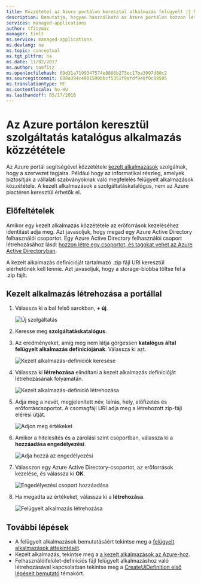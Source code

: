 ```yaml
---
title: Közzététel az Azure portálon keresztül alkalmazás felügyelt |} Microsoft Docs
description: Bemutatja, hogyan használható az Azure portálon hozzon létre egy Azure felügyelt alkalmazás, amely tagja a szervezet számára készült.
services: managed-applications
author: tfitzmac
manager: timlt
ms.service: managed-applications
ms.devlang: na
ms.topic: conceptual
ms.tgt_pltfrm: na
ms.date: 11/02/2017
ms.author: tomfitz
ms.openlocfilehash: 69d31a7199347574e8866b275ec17ba3997d80c2
ms.sourcegitcommit: 688a394c4901590bbcf5351f9afdf9e8f0c89505
ms.translationtype: MT
ms.contentlocale: hu-HU
ms.lasthandoff: 05/17/2018
---
```

# <a name="publish-a-service-catalog-application-through-azure-portal"></a>Az Azure portálon keresztül szolgáltatás katalógus alkalmazás közzététele

Az Azure portál segítségével közzététele [kezelt alkalmazások](overview.md) szolgálnak, hogy a szervezet tagjaira. Például hogy az informatikai részleg, amelyek biztosítják a vállalati szabványoknak való megfelelés felügyelt alkalmazások közzététele. A kezelt alkalmazások a szolgáltatáskatalógus, nem az Azure piactéren keresztül érhetők el.

## <a name="prerequisites"></a>Előfeltételek

Amikor egy kezelt alkalmazás közzététele az erőforrások kezeléséhez identitást adja meg. Azt javasoljuk, hogy megad egy Azure Active Directory felhasználói csoportot. Egy Azure Active Directory felhasználói csoport létrehozásához lásd: [hozzon létre egy csoportot, és tagokat vehet az Azure Active Directoryban](../active-directory/active-directory-groups-create-azure-portal.md). 

A kezelt alkalmazás definícióját tartalmazó .zip fájl URI keresztül elérhetőnek kell lennie. Azt javasoljuk, hogy a storage-blobba töltse fel a .zip fájlt. 

## <a name="create-managed-application-with-portal"></a>Kezelt alkalmazás létrehozása a portállal

1. Válassza ki a bal felső sarokban, **+ új**.

   ![Új szolgáltatás](./media/publish-portal/new.png)

1. Keresse meg **szolgáltatáskatalógus**.

1. Az eredményeket, amíg meg nem látja görgessen **katalógus által felügyelt alkalmazás definíciójának**. Válassza ki azt.

   ![Kezelt alkalmazás-definíciók keresése](./media/publish-portal/select-managed-apps-definition.png)

1. Válassza ki **létrehozása** elindítani a kezelt alkalmazás definícióját létrehozásának folyamatán.

   ![Kezelt alkalmazás-definíció létrehozása](./media/publish-portal/create-definition.png)

1. Adja meg a nevét, megjelenített név, leírás, hely, előfizetés és erőforráscsoportot. A csomagfájl URI adja meg a létrehozott zip-fájl elérési útját.

   ![Adjon meg értékeket](./media/publish-portal/fill-application-values.png)

1. Amikor a hitelesítés és a zárolási szint csoportban, válassza ki a **hozzáadása engedélyezési**.

   ![Adja hozzá az engedélyezési](./media/publish-portal/add-authorization.png)

1. Válasszon egy Azure Active Directory-csoportot, az erőforrások kezelése, és válassza ki **OK**.

   ![Engedélyezési csoport hozzáadása](./media/publish-portal/add-auth-group.png)

1. Ha megadta az értékeket, válassza ki a **létrehozása**.

   ![Felügyelt alkalmazás létrehozása](./media/publish-portal/create-app.png)

## <a name="next-steps"></a>További lépések

* A felügyelt alkalmazások bemutatásáért tekintse meg a [felügyelt alkalmazások áttekintését](overview.md).
* Kezelt alkalmazás, tekintse meg a [a kezelt alkalmazások az Azure-hoz](sample-projects.md).
* Felhasználóifelület-definíciós fájl felügyelt alkalmazáshoz való létrehozásával kapcsolatban tekintse meg a [CreateUiDefinition első lépéseit bemutató](create-uidefinition-overview.md) témakört.